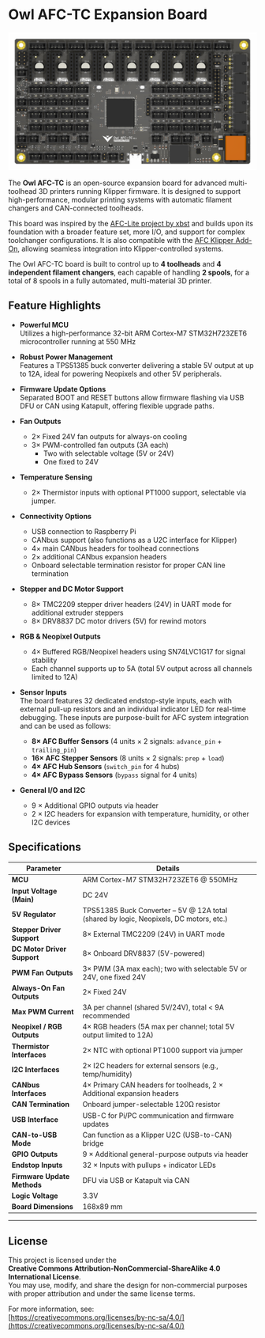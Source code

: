 # Owl AFC-TC Expansion Board

![Owl AFC-TC Board Render](./images/Owl%20AFC-TC_top.png)

The **Owl AFC-TC** is an open-source expansion board for advanced multi-toolhead 3D printers running Klipper firmware. It is designed to support high-performance, modular printing systems with automatic filament changers and CAN-connected toolheads.

This board was inspired by the [AFC-Lite project by xbst](https://github.com/xbst/AFC-Lite) and builds upon its foundation with a broader feature set, more I/O, and support for complex toolchanger configurations. It is also compatible with the [AFC Klipper Add-On](https://github.com/ArmoredTurtle/AFC-Klipper-Add-On), allowing seamless integration into Klipper-controlled systems.

The Owl AFC-TC board is built to control up to **4 toolheads** and **4 independent filament changers**, each capable of handling **2 spools**, for a total of 8 spools in a fully automated, multi-material 3D printer.

## Feature Highlights

- **Powerful MCU**  
  Utilizes a high-performance 32-bit ARM Cortex-M7 STM32H723ZET6 microcontroller running at 550 MHz

- **Robust Power Management**  
  Features a TPS51385 buck converter delivering a stable 5V output at up to 12A, ideal for powering Neopixels and other 5V peripherals.

- **Firmware Update Options**  
  Separated BOOT and RESET buttons allow firmware flashing via USB DFU or CAN using Katapult, offering flexible upgrade paths.

- **Fan Outputs**  
  - 2× Fixed 24V fan outputs for always-on cooling  
  - 3× PWM-controlled fan outputs (3A each)  
    - Two with selectable voltage (5V or 24V)  
    - One fixed to 24V

- **Temperature Sensing**  
  - 2× Thermistor inputs with optional PT1000 support, selectable via jumper.

- **Connectivity Options**  
  - USB connection to Raspberry Pi  
  - CANbus support (also functions as a U2C interface for Klipper)  
  - 4× main CANbus headers for toolhead connections  
  - 2× additional CANbus expansion headers  
  - Onboard selectable termination resistor for proper CAN line termination

- **Stepper and DC Motor Support**  
  - 8× TMC2209 stepper driver headers (24V) in UART mode for additional extruder steppers
  - 8× DRV8837 DC motor drivers (5V) for rewind motors

- **RGB & Neopixel Outputs**  
  - 4× Buffered RGB/Neopixel headers using SN74LVC1G17 for signal stability  
  - Each channel supports up to 5A (total 5V output across all channels limited to 12A)

- **Sensor Inputs**  
  The board features 32 dedicated endstop-style inputs, each with external pull-up resistors and an individual indicator LED for real-time debugging. These inputs are purpose-built for AFC system integration and can be used as follows:

  - **8× AFC Buffer Sensors** (4 units × 2 signals: `advance_pin` + `trailing_pin`)  
  - **16× AFC Stepper Sensors** (8 units × 2 signals: `prep` + `load`)  
  - **4× AFC Hub Sensors** (`switch_pin` for 4 hubs)  
  - **4× AFC Bypass Sensors** (`bypass` signal for 4 units)

- **General I/O and I2C**  
  - 9 × Additional GPIO outputs via header  
  - 2 × I2C headers for expansion with temperature, humidity, or other I2C devices

## Specifications

| **Parameter**                         | **Details**                                                                 |
|-------------------------------------|------------------------------------------------------------------------------|
| **MCU**                             | ARM Cortex-M7 STM32H723ZET6 @ 550MHz                                        |
| **Input Voltage (Main)**            | DC 24V                                                                |
| **5V Regulator**                    | TPS51385 Buck Converter – 5V @ 12A total (shared by logic, Neopixels, DC motors, etc.) |
| **Stepper Driver Support**          | 8× External TMC2209 (24V) in UART mode                                     |
| **DC Motor Driver Support**         | 8× Onboard DRV8837 (5V-powered)                                            |
| **PWM Fan Outputs**                 | 3× PWM (3A max each); two with selectable 5V or 24V, one fixed 24V         |
| **Always-On Fan Outputs**           | 2× Fixed 24V                                                               |
| **Max PWM Current**                 | 3A per channel (shared 5V/24V), total < 9A recommended                      |
| **Neopixel / RGB Outputs**          | 4× RGB headers (5A max per channel; total 5V output limited to 12A)        |
| **Thermistor Interfaces**           | 2× NTC with optional PT1000 support via jumper                             |
| **I2C Interfaces**                  | 2× I2C headers for external sensors (e.g., temp/humidity)                  |
| **CANbus Interfaces**               | 4× Primary CAN headers for toolheads, 2 × Additional expansion headers      |
| **CAN Termination**                 | Onboard jumper-selectable 120Ω resistor                                     |
| **USB Interface**                   | USB-C for Pi/PC communication and firmware updates                          |
| **CAN-to-USB Mode**                 | Can function as a Klipper U2C (USB-to-CAN) bridge                           |
| **GPIO Outputs**                    | 9 × Additional general-purpose outputs via header                           |
| **Endstop Inputs**                  | 32 × Inputs with pullups + indicator LEDs                                   |                   |
| **Firmware Update Methods**         | DFU via USB or Katapult via CAN                                             |
| **Logic Voltage**                   | 3.3V                                                                         |
| **Board Dimensions**                | 168x89 mm                                                                   |

---

## License

This project is licensed under the  
**Creative Commons Attribution-NonCommercial-ShareAlike 4.0 International License**.  
You may use, modify, and share the design for non-commercial purposes with proper attribution and under the same license terms.

For more information, see:  
[https://creativecommons.org/licenses/by-nc-sa/4.0/](https://creativecommons.org/licenses/by-nc-sa/4.0/)
